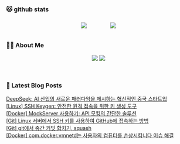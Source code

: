 
###  🐱 github stats  

<div id="main" align="center">
    <img src="https://github-readme-stats.vercel.app/api?username=peterica&count_private=true&show_icons=true&theme=radical"
        style="height: auto; margin-left: 20px; margin-right: 20px; padding: 10px;"/>
    <img src="https://github-readme-stats.vercel.app/api/top-langs/?username=peterica&layout=compact"   
        style="height: auto; margin-left: 20px; margin-right: 20px; padding: 10px;"/>
</div>

###  💁‍♀️ About Me  
<p align="center">
    <a href="https://peterica.tistory.com/"><img src="https://img.shields.io/badge/Blog-FF5722?style=flat-square&logo=Blogger&logoColor=white"/></a>
    <a href="mailto:ilovefran.ofm@gmail.com"><img src="https://img.shields.io/badge/Gmail-d14836?style=flat-square&logo=Gmail&logoColor=white&link=ilovefran.ofm@gmail.com"/></a>
</p>

<br>

### 📕 Latest Blog Posts   

<a href ="https://peterica.tistory.com/864"> DeepSeek: AI 산업의 새로운 패러다임을 제시하는 혁신적인 중국 스타트업 </a> <br>
<a href ="https://peterica.tistory.com/863"> [Linux] SSH Keygen: 안전한 원격 접속을 위한 키 생성 도구 </a> <br>
<a href ="https://peterica.tistory.com/862"> [Docker] MockServer 사용하기: API 모킹의 간단한 솔루션 </a> <br>
<a href ="https://peterica.tistory.com/860"> [Git] Linux 서버에서 SSH 키를 사용하여 GitHub에 접속하는 방법 </a> <br>
<a href ="https://peterica.tistory.com/859"> [Git] git에서 중간 커밋 합치기, squash </a> <br>
<a href ="https://peterica.tistory.com/858"> [Docker] com.docker.vmnetd는 사용자의 컴퓨터를 손상시킵니다 이슈 해결 </a> <br>
